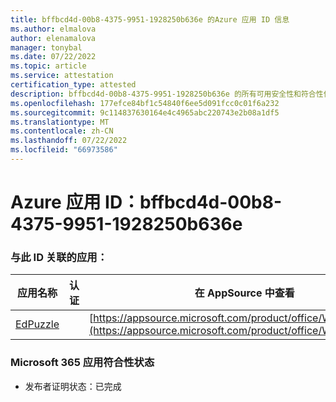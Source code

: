 ```yaml
---
title: bffbcd4d-00b8-4375-9951-1928250b636e 的Azure 应用 ID 信息
ms.author: elmalova
author: elenamalova
manager: tonybal
ms.date: 07/22/2022
ms.topic: article
ms.service: attestation
certification_type: attested
description: bffbcd4d-00b8-4375-9951-1928250b636e 的所有可用安全性和符合性信息。
ms.openlocfilehash: 177efce84bf1c54840f6ee5d091fcc0c01f6a232
ms.sourcegitcommit: 9c114837630164e4c4965abc220743e2b08a1df5
ms.translationtype: MT
ms.contentlocale: zh-CN
ms.lasthandoff: 07/22/2022
ms.locfileid: "66973586"
---
```

# <a name="azure-app-id-bffbcd4d-00b8-4375-9951-1928250b636e"></a>Azure 应用 ID：bffbcd4d-00b8-4375-9951-1928250b636e


### <a name="apps-associated-with-this-id"></a>与此 ID 关联的应用：
| **应用名称** | **认证** | **在 AppSource 中查看** |
|--------------|---------------|-----------------------|
| [EdPuzzle](../forward/WA200003736.md) |  | [https://appsource.microsoft.com/product/office/WA200003736](https://appsource.microsoft.com/product/office/WA200003736) |

### <a name="microsoft-365-app-compliance-status"></a>Microsoft 365 应用符合性状态
- 发布者证明状态：已完成
